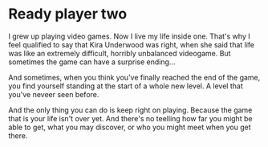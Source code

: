 # Ready player two

I grew up playing video games. Now I live my life inside one. That's why I feel qualified to say that Kira Underwood was right, when she said that life was like an extremely difficult, horribly unbalanced videogame. But sometimes the game can have a surprise ending...

And sometimes, when you think you've finally reached the end of the game, you find yourself standing at the start of a whole new level. A level that you've neveer seen before.

And the only thing you can do is keep right on playing. Because the game that is your life isn't over yet. And there's no teelling how far you might be able to get, what you may discover, or who you might meet when you get there.
